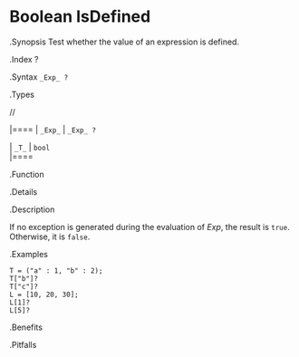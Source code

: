 # Boolean IsDefined

.Synopsis
Test whether the value of an expression is defined.

.Index
?

.Syntax
`_Exp_ ?`

.Types

//

|====
| `_Exp_` | `_Exp_ ?` 

|  `_T_`   |   `bool`     
|====

.Function

.Details

.Description

If no exception is generated during the evaluation of _Exp_, 
the result is `true`. Otherwise, it is `false`.

.Examples

```rascal-shell
T = ("a" : 1, "b" : 2);
T["b"]?
T["c"]?
L = [10, 20, 30];
L[1]?
L[5]?
```

.Benefits

.Pitfalls

